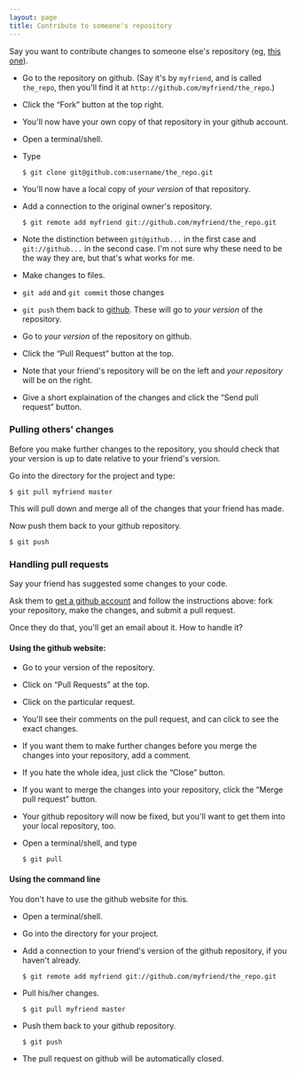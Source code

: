 ```yaml
---
layout: page
title: Contribute to someone's repository
---
```


Say you want to contribute changes to someone else's repository (eg,
[this one](http://github.com/kbroman/github_tutorial)).

- Go to the repository on github.  (Say it's by `myfriend`, and is
  called `the_repo`, then you'll find it at `http://github.com/myfriend/the_repo`.)

- Click the &ldquo;Fork&rdquo; button at the top right.

- You'll now have your own copy of that repository in your github account.

- Open a terminal/shell.

- Type

    ````
    $ git clone git@github.com:username/the_repo.git
    ````

- You'll now have a local copy of _your version_ of that repository.
- Add a connection to the original owner's repository.

    ````
    $ git remote add myfriend git://github.com/myfriend/the_repo.git
    ````

- Note the distinction between `git@github...` in the first case and
  `git://github...` in the second case.  I'm not sure why these need
  to be the way they are, but that's what works for me.

- Make changes to files.

- `git add` and `git commit` those changes

- `git push` them back to [github](http://github.com).  These will go
  to _your version_ of the repository.

- Go to _your version_ of the repository on github.

- Click the &ldquo;Pull Request&rdquo; button at the top.

- Note that your friend's repository will be on the left and _your
  repository_ will be on the right.

- Give a short explaination of the changes and click the &ldquo;Send
  pull request&rdquo; button.


### Pulling others' changes

Before you make further changes to the repository, you should check
that your version is up to date relative to your friend's version.

Go into the directory for the project and type:

    $ git pull myfriend master

This will pull down and merge all of the changes that your friend has
made.

Now push them back to your github repository.

    $ git push


### Handling pull requests

Say your friend has suggested some changes to your code.

Ask them to [get a github account](first_use.html) and follow the
instructions above: fork your
repository, make the changes, and submit a pull request.

Once they do that, you'll get an email about it.  How to handle it?

#### Using the github website:

- Go to your version of the repository.

- Click on &ldquo;Pull Requests&rdquo; at the top.

- Click on the particular request.

- You'll see their comments on the pull request, and can click to see
  the exact changes.

- If you want them to make further changes before you merge
  the changes into your repository, add a comment.
  
- If you hate the whole idea, just click the &ldquo;Close&rdquo;
  button.
  
- If you want to merge the changes into your repository, click the
  &ldquo;Merge pull request&rdquo; button.

- Your github repository will now be fixed, but you'll want to get
  them into your local repository, too.

- Open a terminal/shell, and type

    ````
    $ git pull
    ````

#### Using the command line

You don't have to use the github website for this.

- Open a terminal/shell.

- Go into the directory for your project.

- Add a connection to your friend's version of the github repository,
  if you haven't already.
  
    ````
    $ git remote add myfriend git://github.com/myfriend/the_repo.git
    ````
    
- Pull his/her changes.

    ````
    $ git pull myfriend master
    ````
    
- Push them back to your github repository.

    ````
    $ git push
    ````

- The pull request on github will be automatically closed.
